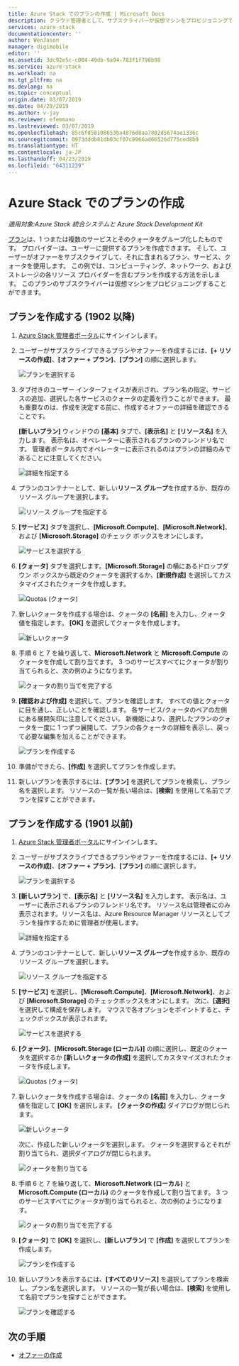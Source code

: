 ```yaml
---
title: Azure Stack でのプランの作成 | Microsoft Docs
description: クラウド管理者として、サブスクライバーが仮想マシンをプロビジョニングできるプランを作成する方法を説明します。
services: azure-stack
documentationcenter: ''
author: WenJason
manager: digimobile
editor: ''
ms.assetid: 3dc92e5c-c004-49db-9a94-783f1f798b98
ms.service: azure-stack
ms.workload: na
ms.tgt_pltfrm: na
ms.devlang: na
ms.topic: conceptual
origin.date: 03/07/2019
ms.date: 04/29/2019
ms.author: v-jay
ms.reviewer: efemmano
ms.lastreviewed: 03/07/2019
ms.openlocfilehash: 85c6fd58108653ba4876d8aa7802d5674ae1336c
ms.sourcegitcommit: 0973dddb81db03cf07c8966ad66526d775ced8b9
ms.translationtype: HT
ms.contentlocale: ja-JP
ms.lasthandoff: 04/23/2019
ms.locfileid: "64311239"
---
```

# <a name="create-a-plan-in-azure-stack"></a>Azure Stack でのプランの作成

*適用対象:Azure Stack 統合システムと Azure Stack Development Kit*

[プラン](azure-stack-overview.md)は、1 つまたは複数のサービスとそのクォータをグループ化したものです。 プロバイダーは、ユーザーに提供するプランを作成できます。 そして、ユーザーがオファーをサブスクライブして、それに含まれるプラン、サービス、クォータを使用します。 この例では、コンピューティング、ネットワーク、およびストレージの各リソース プロバイダーを含むプランを作成する方法を示します。 このプランのサブスクライバーは仮想マシンをプロビジョニングすることができます。

## <a name="create-a-plan-1902-and-later"></a>プランを作成する (1902 以降)

1. [Azure Stack 管理者ポータル](https://adminportal.local.azurestack.external)にサインインします。

2. ユーザーがサブスクライブできるプランやオファーを作成するには、**[+ リソースの作成]**、**[オファー + プラン]**、**[プラン]** の順に選択します。
  
   ![プランを選択する](media/azure-stack-create-plan/select-plan.png)

3. タブ付きのユーザー インターフェイスが表示され、プラン名の指定、サービスの追加、選択した各サービスのクォータの定義を行うことができます。 最も重要なのは、作成を決定する前に、作成するオファーの詳細を確認できることです。

   **[新しいプラン]** ウィンドウの **[基本]** タブで、**[表示名]** と **[リソース名]** を入力します。 表示名は、オペレーターに表示されるプランのフレンドリ名です。 管理者ポータル内でオペレーターに表示されるのはプランの詳細のみであることに注意してください。

   ![詳細を指定する](media/azure-stack-create-plan/plan-name.png)

4. プランのコンテナーとして、新しい**リソース グループ**を作成するか、既存のリソース グループを選択します。

   ![リソース グループを指定する](media/azure-stack-create-plan/resource-group.png)

5. **[サービス]** タブを選択し、**[Microsoft.Compute]**、**[Microsoft.Network]**、および **[Microsoft.Storage]** のチェック ボックスをオンにします。
  
   ![サービスを選択する](media/azure-stack-create-plan/services.png)

6. **[クォータ]** タブを選択します。**[Microsoft.Storage]** の横にあるドロップダウン ボックスから既定のクォータを選択するか、**[新規作成]** を選択してカスタマイズされたクォータを作成します。
  
   ![Quotas (クォータ)](media/azure-stack-create-plan/quotas.png)

7. 新しいクォータを作成する場合は、クォータの **[名前]** を入力し、クォータ値を指定します。 **[OK]** を選択してクォータを作成します。

   ![新しいクォータ](media/azure-stack-create-plan/new-quota.png)

8. 手順 6 と 7 を繰り返して、**Microsoft.Network** と **Microsoft.Compute** のクォータを作成して割り当てます。 3 つのサービスすべてにクォータが割り当てられると、次の例のようになります。

   ![クォータの割り当てを完了する](media/azure-stack-create-plan/all-quotas-assigned.png)

9. **[確認および作成]** を選択して、プランを確認します。 すべての値とクォータに目を通し、正しいことを確認します。 各サービス/クォータのペアの左側にある展開矢印に注意してください。 新機能により、選択したプランのクォータを一度に 1 つずつ展開して、プランの各クォータの詳細を表示し、戻って必要な編集を加えることができます。

   ![プランを作成する](media/azure-stack-create-plan/create.png)

10. 準備ができたら、**[作成]** を選択してプランを作成します。

11. 新しいプランを表示するには、**[プラン]** を選択してプランを検索し、プラン名を選択します。 リソースの一覧が長い場合は、**[検索]** を使用して名前でプランを探すことができます。

## <a name="create-a-plan-1901-and-earlier"></a>プランを作成する (1901 以前)

1. [Azure Stack 管理者ポータル](https://adminportal.local.azurestack.external)にサインインします。

2. ユーザーがサブスクライブできるプランやオファーを作成するには、**[+ リソースの作成]**、**[オファー + プラン]**、**[プラン]** の順に選択します。
  
   ![プランを選択する](media/azure-stack-create-plan/select-plan1901.png)

3. **[新しいプラン]** で、**[表示名]** と **[リソース名]** を入力します。 表示名は、ユーザーに表示されるプランのフレンドリ名です。 リソース名は管理者にのみ表示されます。リソース名は、Azure Resource Manager リソースとしてプランを操作するために管理者が使用します。

   ![詳細を指定する](media/azure-stack-create-plan/plan-name1901.png)

4. プランのコンテナーとして、新しい**リソース グループ**を作成するか、既存のリソース グループを選択します。

   ![リソース グループを指定する](media/azure-stack-create-plan/resource-group1901.png)

5. **[サービス]** を選択し、**[Microsoft.Compute]**、**[Microsoft.Network]**、および **[Microsoft.Storage]** のチェックボックスをオンにします。 次に、**[選択]** を選択して構成を保存します。 マウスで各オプションをポイントすると、チェックボックスが表示されます。
  
   ![サービスを選択する](media/azure-stack-create-plan/services1901.png)

6. **[クォータ]**、**[Microsoft.Storage (ローカル)]** の順に選択し、既定のクォータを選択するか **[新しいクォータの作成]** を選択してカスタマイズされたクォータを作成します。
  
   ![Quotas (クォータ)](media/azure-stack-create-plan/quotas1901.png)

7. 新しいクォータを作成する場合は、クォータの **[名前]** を入力し、クォータ値を指定して **[OK]** を選択します。 **[クォータの作成]** ダイアログが閉じられます。

   ![新しいクォータ](media/azure-stack-create-plan/new-quota1901.png)

   次に、作成した新しいクォータを選択します。 クォータを選択するとそれが割り当てられ、選択ダイアログが閉じられます。
  
   ![クォータを割り当てる](media/azure-stack-create-plan/assign-quota1901.png)

8. 手順 6 と 7 を繰り返して、**Microsoft.Network (ローカル)** と **Microsoft.Compute (ローカル)** のクォータを作成して割り当てます。 3 つのサービスすべてにクォータが割り当てられると、次の例のようになります。

   ![クォータの割り当てを完了する](media/azure-stack-create-plan/all-quotas-assigned1901.png)

9. **[クォータ]** で **[OK]** を選択し、**[新しいプラン]** で **[作成]** を選択してプランを作成します。

    ![プランを作成する](media/azure-stack-create-plan/create1901.png)

10. 新しいプランを表示するには、**[すべてのリソース]** を選択してプランを検索し、プラン名を選択します。 リソースの一覧が長い場合は、**[検索]** を使用して名前でプランを探すことができます。

    ![プランを確認する](media/azure-stack-create-plan/plan-overview1901.png)

## <a name="next-steps"></a>次の手順

* [オファーの作成](azure-stack-create-offer.md)

<!-- Update_Description: wording update -->